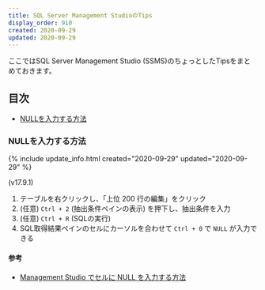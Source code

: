 ```yaml
---
title: SQL Server Management StudioのTips
display_order: 910
created: 2020-09-29
updated: 2020-09-29
---
```

ここではSQL Server Management Studio (SSMS)のちょっとしたTipsをまとめておきます。

## <a name="index">目次</a>

- [NULLを入力する方法](#how-to-enter-null)

### <a name="how-to-enter-null">NULLを入力する方法</a>
{% include update_info.html created="2020-09-29" updated="2020-09-29" %}

(v17.9.1)
1. テーブルを右クリックし、「上位 200 行の編集」をクリック
1. (任意) `Ctrl + 2` (抽出条件ペインの表示) を押下し、抽出条件を入力
1. (任意) `Ctrl + R` (SQLの実行)
1. SQL取得結果ペインのセルにカーソルを合わせて `Ctrl + 0` で `NULL` が入力できる

#### <a name="how-to-enter-null-reference">参考</a>

- [Management Studio でセルに NULL を入力する方法](http://sqltips.blog40.fc2.com/blog-entry-9.html)

